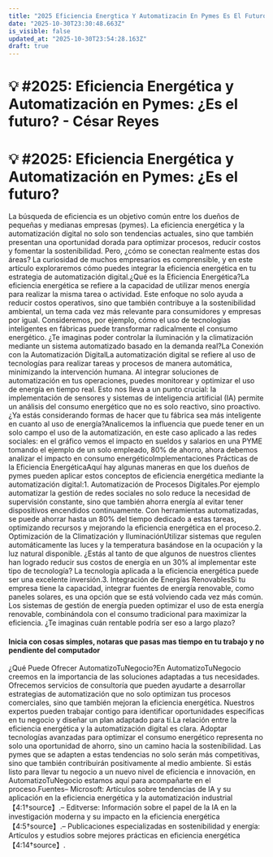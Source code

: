 ```yaml
---
title: "2025 Eficiencia Energtica Y Automatizacin En Pymes Es El Futuro"
date: "2025-10-30T23:30:48.663Z"
is_visible: false
updated_at: "2025-10-30T23:54:28.163Z"
draft: true
---
```


# 💡 #2025: Eficiencia Energética y Automatización en Pymes: ¿Es el futuro? - César Reyes
# 💡 #2025: Eficiencia Energética y Automatización en Pymes: ¿Es el futuro?
La búsqueda de eficiencia es un objetivo común entre los dueños de pequeñas y medianas empresas (pymes). La eficiencia energética y la automatización digital no solo son tendencias actuales, sino que también presentan una oportunidad dorada para optimizar procesos, reducir costos y fomentar la sostenibilidad. Pero, ¿cómo se conectan realmente estas dos áreas? La curiosidad de muchos empresarios es comprensible, y en este artículo exploraremos cómo puedes integrar la eficiencia energética en tu estrategia de automatización digital.¿Qué es la Eficiencia Energética?La eficiencia energética se refiere a la capacidad de utilizar menos energía para realizar la misma tarea o actividad. Este enfoque no solo ayuda a reducir costos operativos, sino que también contribuye a la sostenibilidad ambiental, un tema cada vez más relevante para consumidores y empresas por igual. Consideremos, por ejemplo, cómo el uso de tecnologías inteligentes en fábricas puede transformar radicalmente el consumo energético. ¿Te imaginas poder controlar la iluminación y la climatización mediante un sistema automatizado basado en la demanda real?La Conexión con la Automatización DigitalLa automatización digital se refiere al uso de tecnologías para realizar tareas y procesos de manera automática, minimizando la intervención humana. Al integrar soluciones de automatización en tus operaciones, puedes monitorear y optimizar el uso de energía en tiempo real. Esto nos lleva a un punto crucial: la implementación de sensores y sistemas de inteligencia artificial (IA) permite un análisis del consumo energético que no es solo reactivo, sino proactivo. ¿Ya estás considerando formas de hacer que tu fábrica sea más inteligente en cuanto al uso de energía?Analicemos la influencia que puede tener en un solo campo el uso de la automatización, en este caso aplicado a las redes sociales: en el gráfico vemos el impacto en sueldos y salarios en una PYME tomando el ejemplo de un solo empleado, 80% de ahorro, ahora debemos analizar el impacto  en consumo energéticoImplementaciones Prácticas de la Eficiencia EnergéticaAquí hay algunas maneras en que los dueños de pymes pueden aplicar estos conceptos de eficiencia energética mediante la automatización digital:1. Automatización de Procesos Digitales.Por ejemplo automatizar la gestión de redes sociales no solo reduce la necesidad de supervisión constante, sino que también ahorra energía al evitar tener dispositivos encendidos continuamente. Con herramientas automatizadas, se puede ahorrar hasta un 80% del tiempo dedicado a estas tareas, optimizando recursos y mejorando la eficiencia energética en el proceso.2. Optimización de la Climatización y IluminaciónUtilizar sistemas que regulen automáticamente las luces y la temperatura basándose en la ocupación y la luz natural disponible. ¿Estás al tanto de que algunos de nuestros clientes han logrado reducir sus costos de energía en un 30% al implementar este tipo de tecnología? La tecnología aplicada a la eficiencia energética puede ser una excelente inversión.3. Integración de Energías RenovablesSi tu empresa tiene la capacidad, integrar fuentes de energía renovable, como paneles solares, es una opción que se está volviendo cada vez más común. Los sistemas de gestión de energía pueden optimizar el uso de esta energía renovable, combinándola con el consumo tradicional para maximizar la eficiencia. ¿Te imaginas cuán rentable podría ser eso a largo plazo?
#### Inicia con cosas simples, notaras que pasas mas tiempo en tu trabajo y no pendiente del computador
¿Qué Puede Ofrecer AutomatizoTuNegocio?En AutomatizoTuNegocio creemos en la importancia de las soluciones adaptadas a tus necesidades. Ofrecemos servicios de consultoría que pueden ayudarte a desarrollar estrategias de automatización que no solo optimizan tus procesos comerciales, sino que también mejoran la eficiencia energética. Nuestros expertos pueden trabajar contigo para identificar oportunidades específicas en tu negocio y diseñar un plan adaptado para ti.La relación entre la eficiencia energética y la automatización digital es clara. Adoptar tecnologías avanzadas para optimizar el consumo energético representa no solo una oportunidad de ahorro, sino un camino hacia la sostenibilidad. Las pymes que se adapten a estas tendencias no solo serán más competitivas, sino que también contribuirán positivamente al medio ambiente. Si estás listo para llevar tu negocio a un nuevo nivel de eficiencia e innovación, en AutomatizoTuNegocio estamos aquí para acompañarte en el proceso.Fuentes– Microsoft: Artículos sobre tendencias de IA y su aplicación en la eficiencia energética y la automatización industrial【4:1†source】.– Editverse: Información sobre el papel de la IA en la investigación moderna y su impacto en la eficiencia energética【4:5†source】.– Publicaciones especializadas en sostenibilidad y energía: Artículos y estudios sobre mejores prácticas en eficiencia energética【4:14†source】.